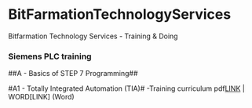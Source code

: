 # BitFarmationTechnologyServices 
Bitfarmation Technology Services - Training &amp; Doing


### Siemens PLC training ###

##A - Basics of STEP 7 Programming##

#A1 - Totally Integrated Automation (TIA)#
-Training curriculum pdf[LINK](pdf) | WORD[LINK] (Word)
